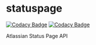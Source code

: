 # statuspage

[![Codacy Badge](https://api.codacy.com/project/badge/Grade/b0d425cb30664980a0ded0e023379212)](https://app.codacy.com/gh/zipper-team/statuspage?utm_source=github.com&utm_medium=referral&utm_content=zipper-team/statuspage&utm_campaign=Badge_Grade_Settings)
[![Codacy Badge](https://app.codacy.com/project/badge/Coverage/b7958d0efa5548749d7dcad41d30cbda)](https://www.codacy.com/gh/zipper-team/statuspage/dashboard?utm_source=github.com&utm_medium=referral&utm_content=zipper-team/statuspage&utm_campaign=Badge_Coverage)

Atlassian Status Page API
